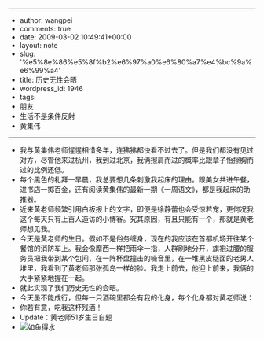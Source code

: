- --
- author: wangpei
- comments: true
- date: 2009-03-02 10:49:41+00:00
- layout: note
- slug: '%e5%8e%86%e5%8f%b2%e6%97%a0%e6%80%a7%e4%bc%9a%e6%99%a4'
- title: 历史无性会晤
- wordpress_id: 1946
- tags:
- 朋友
- 生活不是条件反射
- 黄集伟
- --
- 我与黄集伟老师惺惺相惜多年，连狒狒都快看不过去了。但是我们都没有见过对方，尽管他来过杭州，我到过北京，我俩擦肩而过的概率比跟章子怡擦胸而过的比例还低。
- 每个黑色的礼拜一早晨，我总要想几条刺激我起床的理由。跟美女共进午餐，进书店一掷百金，还有阅读黄集伟的最新一期《一周语文》，都是我起床的助推器。
- 近来黄老师频繁引用白板报上的文字，即便是徐静蕾也会受惊若宠，更何况我这个每天只有上百人造访的小博客。究其原因，有且只能有一个，那就是黄老师想见我。
- 今天是黄老师的生日。假如不是俗务缠身，现在的我应该在首都机场开往某个餐馆的消防车上。我会像摩西一样把雨伞一指，人群刷地分开，旗袍过腰的服务员把我带到某个包间，在一阵杯盘撞击的噪音里，在一堆黑皮糙面的老男人堆里，我看到了黄老师那张孤岛一样的脸。我走上前去，他迎上前来，我俩的大手紧紧地握在一起。
- 就此实现了我们历史无性的会晤。
- 今天虽不能成行，但每一只酒碗里都会有我的化身，每个化身都对黄老师说：
- 你若有意，吃我这杯残酒！
- Update：黄老师51岁生日自题
- ![如鱼得水](http://blog.huangjiwei.com/wp-content/uploads/2009/03/shengriziti1.jpg)
